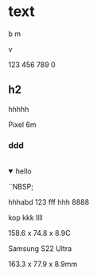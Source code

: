 # text

b m<br>

v<br>

123 456 789 0

## h2

hhhhh

Pixel 6m

### ddd

<br>



<details open=""><p></p><p></p><summary>hello</summary>¨NBSP;<p></p><p>hhhabd 123 fff hhh 8888</p><p>kop kkk llll</p><p></p></details>



158\.6 x 74.8 x 8.9C

Samsung S22 Ultra

163\.3 x 77.9 x 8.9mm

